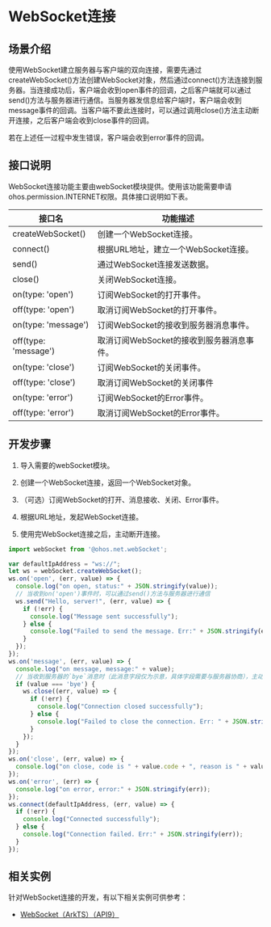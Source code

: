 # WebSocket连接

## 场景介绍

使用WebSocket建立服务器与客户端的双向连接，需要先通过createWebSocket()方法创建WebSocket对象，然后通过connect()方法连接到服务器。当连接成功后，客户端会收到open事件的回调，之后客户端就可以通过send()方法与服务器进行通信。当服务器发信息给客户端时，客户端会收到message事件的回调。当客户端不要此连接时，可以通过调用close()方法主动断开连接，之后客户端会收到close事件的回调。

若在上述任一过程中发生错误，客户端会收到error事件的回调。

## 接口说明

WebSocket连接功能主要由webSocket模块提供。使用该功能需要申请ohos.permission.INTERNET权限。具体接口说明如下表。

| 接口名 | 功能描述 |
| -------- | -------- |
| createWebSocket() | 创建一个WebSocket连接。 |
| connect() | 根据URL地址，建立一个WebSocket连接。 |
| send() | 通过WebSocket连接发送数据。 |
| close() | 关闭WebSocket连接。 |
| on(type: 'open') | 订阅WebSocket的打开事件。 |
| off(type: 'open') | 取消订阅WebSocket的打开事件。 |
| on(type: 'message') | 订阅WebSocket的接收到服务器消息事件。 |
| off(type: 'message') | 取消订阅WebSocket的接收到服务器消息事件。 |
| on(type: 'close') | 订阅WebSocket的关闭事件。 |
| off(type: 'close') | 取消订阅WebSocket的关闭事件 |
| on(type: 'error') | 订阅WebSocket的Error事件。 |
| off(type: 'error') | 取消订阅WebSocket的Error事件。 |

## 开发步骤

1. 导入需要的webSocket模块。

2. 创建一个WebSocket连接，返回一个WebSocket对象。

3. （可选）订阅WebSocket的打开、消息接收、关闭、Error事件。

4. 根据URL地址，发起WebSocket连接。

5. 使用完WebSocket连接之后，主动断开连接。

```js
import webSocket from '@ohos.net.webSocket';

var defaultIpAddress = "ws://";
let ws = webSocket.createWebSocket();
ws.on('open', (err, value) => {
  console.log("on open, status:" + JSON.stringify(value));
  // 当收到on('open')事件时，可以通过send()方法与服务器进行通信
  ws.send("Hello, server!", (err, value) => {
    if (!err) {
      console.log("Message sent successfully");
    } else {
      console.log("Failed to send the message. Err:" + JSON.stringify(err));
    }
  });
});
ws.on('message', (err, value) => {
  console.log("on message, message:" + value);
  // 当收到服务器的`bye`消息时（此消息字段仅为示意，具体字段需要与服务器协商），主动断开连接
  if (value === 'bye') {
    ws.close((err, value) => {
      if (!err) {
        console.log("Connection closed successfully");
      } else {
        console.log("Failed to close the connection. Err: " + JSON.stringify(err));
      }
    });
  }
});
ws.on('close', (err, value) => {
  console.log("on close, code is " + value.code + ", reason is " + value.reason);
});
ws.on('error', (err) => {
  console.log("on error, error:" + JSON.stringify(err));
});
ws.connect(defaultIpAddress, (err, value) => {
  if (!err) {
    console.log("Connected successfully");
  } else {
    console.log("Connection failed. Err:" + JSON.stringify(err));
  }
});
```

## 相关实例

针对WebSocket连接的开发，有以下相关实例可供参考：

- [WebSocket（ArkTS）（API9）](https://gitee.com/openharmony/applications_app_samples/tree/master/code/BasicFeature/Connectivity/WebSocket)